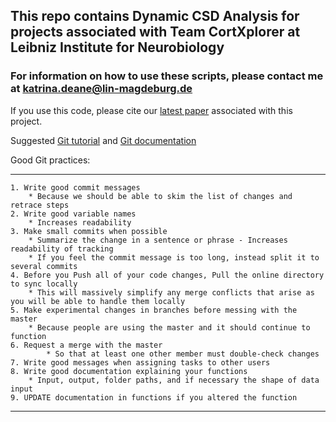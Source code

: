 ## This repo contains Dynamic CSD Analysis for projects associated with Team CortXplorer at Leibniz Institute for Neurobiology

### For information on how to use these scripts, please contact me at katrina.deane@lin-magdeburg.de 
If you use this code, please cite our [latest paper](https://physoc.onlinelibrary.wiley.com/doi/10.1113/JP279705) associated with this project.

Suggested [Git tutorial](https://www.chalkstreet.com/git-collaboration-tutorial/) and [Git documentation](https://confluence.atlassian.com/bitbucketserver/basic-git-commands-776639767.html)


Good Git practices:
***
	1. Write good commit messages
		* Because we should be able to skim the list of changes and retrace steps
	2. Write good variable names
		* Increases readability
	3. Make small commits when possible
		* Summarize the change in a sentence or phrase - Increases readability of tracking
		* If you feel the commit message is too long, instead split it to several commits
	4. Before you Push all of your code changes, Pull the online directory to sync locally 
		* This will massively simplify any merge conflicts that arise as you will be able to handle them locally
	5. Make experimental changes in branches before messing with the master
		* Because people are using the master and it should continue to function 
	6. Request a merge with the master 
        	* So that at least one other member must double-check changes 
	7. Write good messages when assigning tasks to other users
	8. Write good documentation explaining your functions
		* Input, output, folder paths, and if necessary the shape of data input
	9. UPDATE documentation in functions if you altered the function
	
***
			
 
